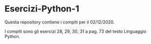 # Esercizi-Python-1
Questa repository contiene i compiti per il 02/12/2020.

I compiti sono gli esercizi 28, 29, 30, 31 a pag. 73 del testo Linguaggio Python.
